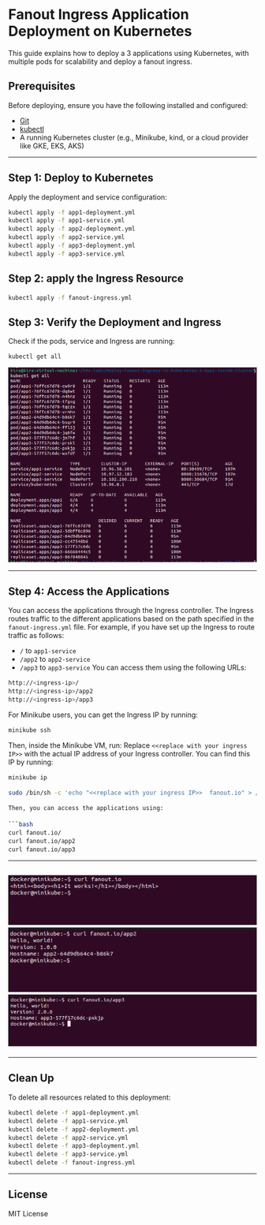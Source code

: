 # Fanout Ingress Application Deployment on Kubernetes 

This guide explains how to deploy a 3 applications using Kubernetes, with multiple pods for scalability and deploy a fanout ingress.

## Prerequisites

Before deploying, ensure you have the following installed and configured:

- [Git](https://git-scm.com/)
- [kubectl](https://kubernetes.io/docs/tasks/tools/)
- A running Kubernetes cluster (e.g., Minikube, kind, or a cloud provider like GKE, EKS, AKS)


---

## Step 1: Deploy to Kubernetes

Apply the deployment and service configuration:

```bash
kubectl apply -f app1-deployment.yml
kubectl apply -f app1-service.yml
kubectl apply -f app2-deployment.yml
kubectl apply -f app2-service.yml
kubectl apply -f app3-deployment.yml
kubectl apply -f app3-service.yml

```

## Step 2: apply the Ingress Resource
```bash
kubectl apply -f fanout-ingress.yml
```

## Step 3: Verify the Deployment and Ingress 
Check if the pods, service and Ingress are running:

```bash
kubectl get all
```
![pods](images/1.png)

---

## Step 4: Access the Applications
You can access the applications through the Ingress controller. The Ingress routes traffic to the different applications based on the path specified in the `fanout-ingress.yml` file.
For example, if you have set up the Ingress to route traffic as follows:
- `/` to `app1-service`
- `/app2` to `app2-service`
- `/app3` to `app3-service`
You can access them using the following URLs:
```bash
http://<ingress-ip>/
http://<ingress-ip>/app2
http://<ingress-ip>/app3
```
For Minikube users, you can get the Ingress IP by running:

```bash
minikube ssh
```
Then, inside the Minikube VM, run:
Replace `<<replace with your ingress IP>>` with the actual IP address of your Ingress 
controller. You can find this IP by running:

```bash
minikube ip
```

```bash
sudo /bin/sh -c 'echo "<<replace with your ingress IP>>  fanout.io" > /etc/hosts'
```

```bash
Then, you can access the applications using:

```bash
curl fanout.io/
curl fanout.io/app2
curl fanout.io/app3
```

--- 

![app1](images/app1.png)
![app2](images/app2.png)
![app3](images/app3.png)
---


---

## Clean Up

To delete all resources related to this deployment:

```bash
kubectl delete -f app1-deployment.yml
kubectl delete -f app1-service.yml
kubectl delete -f app2-deployment.yml
kubectl delete -f app2-service.yml
kubectl delete -f app3-deployment.yml
kubectl delete -f app3-service.yml
kubectl delete -f fanout-ingress.yml
```

---

## License

MIT License


